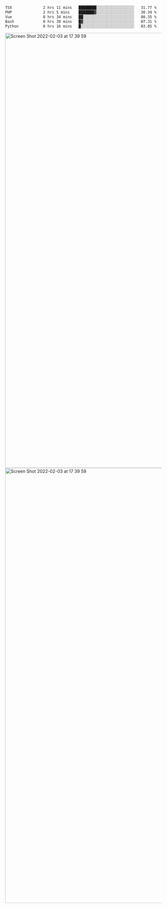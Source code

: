 <!--START_SECTION:waka-->

```txt
TSX              2 hrs 11 mins   ████████░░░░░░░░░░░░░░░░░   31.77 %
PHP              2 hrs 5 mins    ███████▓░░░░░░░░░░░░░░░░░   30.34 %
Vue              0 hrs 34 mins   ██░░░░░░░░░░░░░░░░░░░░░░░   08.35 %
Bash             0 hrs 30 mins   █▓░░░░░░░░░░░░░░░░░░░░░░░   07.31 %
Python           0 hrs 16 mins   █░░░░░░░░░░░░░░░░░░░░░░░░   03.85 %
```

<!--END_SECTION:waka-->

<img width="1400" alt="Screen Shot 2022-02-03 at 17 39 59" src="https://user-images.githubusercontent.com/45716542/152387304-f2b60485-53a6-4f4b-a818-5cefb1b0c0ae.png">
<img width="1400" alt="Screen Shot 2022-02-03 at 17 39 59" src="https://user-images.githubusercontent.com/45716542/152387273-ea5cdf21-2a45-44da-8bef-00c1763b1d42.png">
